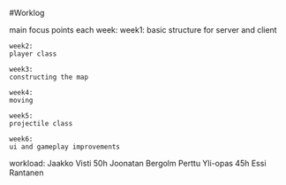 #Worklog

main focus points each week:
    week1:
	basic structure for server and client

    week2:
	player class

    week3:
	constructing the map
	
    week4:
	moving

    week5:
	projectile class

    week6:
	ui and gameplay improvements

workload:
    Jaakko Visti 50h
    Joonatan Bergolm
    Perttu Yli-opas 45h
    Essi Rantanen

